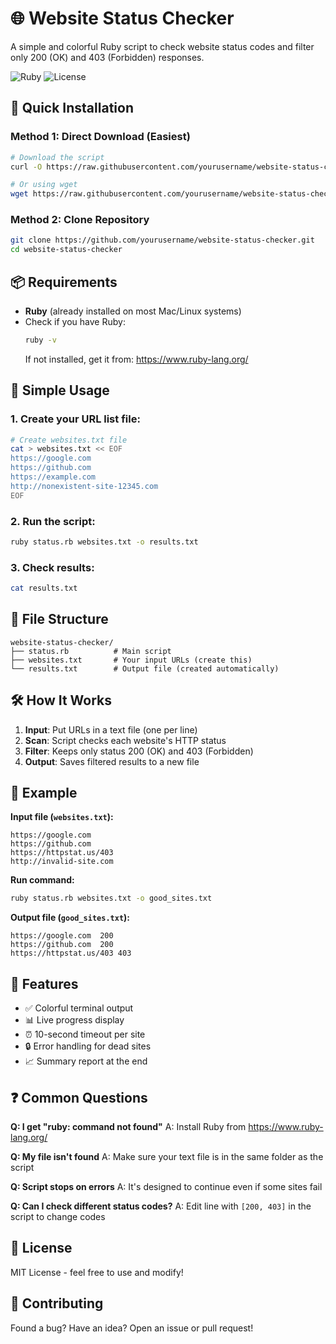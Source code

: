 # 🌐 Website Status Checker

A simple and colorful Ruby script to check website status codes and filter only 200 (OK) and 403 (Forbidden) responses.

![Ruby](https://img.shields.io/badge/Ruby-2.5+-red.svg)
![License](https://img.shields.io/badge/License-MIT-blue.svg)

## 🚀 Quick Installation

### Method 1: Direct Download (Easiest)
```bash
# Download the script
curl -O https://raw.githubusercontent.com/yourusername/website-status-checker/main/status.rb

# Or using wget
wget https://raw.githubusercontent.com/yourusername/website-status-checker/main/status.rb
```

### Method 2: Clone Repository
```bash
git clone https://github.com/yourusername/website-status-checker.git
cd website-status-checker
```

## 📦 Requirements

- **Ruby** (already installed on most Mac/Linux systems)
- Check if you have Ruby:
  ```bash
  ruby -v
  ```
  If not installed, get it from: https://www.ruby-lang.org/

## 🎯 Simple Usage

### 1. Create your URL list file:
```bash
# Create websites.txt file
cat > websites.txt << EOF
https://google.com
https://github.com
https://example.com
http://nonexistent-site-12345.com
EOF
```

### 2. Run the script:
```bash
ruby status.rb websites.txt -o results.txt
```

### 3. Check results:
```bash
cat results.txt
```

## 📁 File Structure
```
website-status-checker/
├── status.rb          # Main script
├── websites.txt       # Your input URLs (create this)
└── results.txt        # Output file (created automatically)
```

## 🛠️ How It Works

1. **Input**: Put URLs in a text file (one per line)
2. **Scan**: Script checks each website's HTTP status
3. **Filter**: Keeps only status 200 (OK) and 403 (Forbidden)
4. **Output**: Saves filtered results to a new file

## 📝 Example

**Input file (`websites.txt`):**
```
https://google.com
https://github.com
https://httpstat.us/403
http://invalid-site.com
```

**Run command:**
```bash
ruby status.rb websites.txt -o good_sites.txt
```

**Output file (`good_sites.txt`):**
```
https://google.com	200
https://github.com	200
https://httpstat.us/403	403
```

## 🎨 Features

- ✅ Colorful terminal output
- 📊 Live progress display  
- ⏰ 10-second timeout per site
- 🔒 Error handling for dead sites
- 📈 Summary report at the end

## ❓ Common Questions

**Q: I get "ruby: command not found"**
A: Install Ruby from https://www.ruby-lang.org/

**Q: My file isn't found**
A: Make sure your text file is in the same folder as the script

**Q: Script stops on errors**
A: It's designed to continue even if some sites fail

**Q: Can I check different status codes?**
A: Edit line with `[200, 403]` in the script to change codes

## 📄 License

MIT License - feel free to use and modify!

## 🤝 Contributing

Found a bug? Have an idea? Open an issue or pull request!

